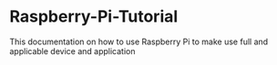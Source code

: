 # Raspberry-Pi-Tutorial
This documentation on how to use Raspberry Pi to make use full and applicable device and application
